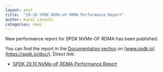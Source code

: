 ```yaml
---
layout: post
title:  "20.10 SPDK NVMe-oF RDMA Performance Report"
author: Karol Latecki
categories: news
---
```


New performance report for SPDK NVMe-OF RDMA has been published.

You can find the report in the [Documentation section](https://spdk.io/doc/) on [www.spdk.io](https://spdk.io/doc/).
Direct link:

- [SPDK 20.10 NVMe-oF RDMA Performance Report](https://review.spdk.io/download/performance-reports/SPDK_rdma_perf_report_2010.pdf)
